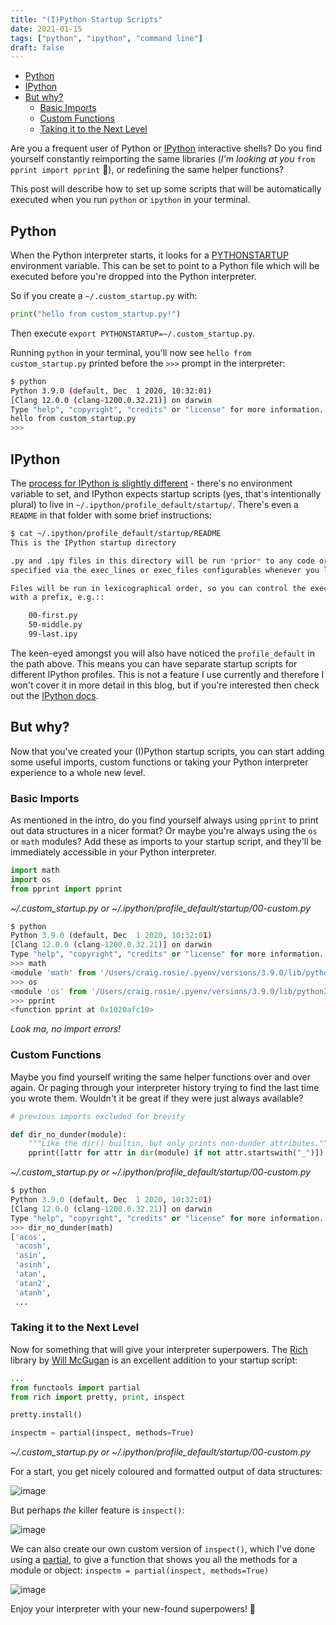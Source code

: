 ```yaml
---
title: "(I)Python Startup Scripts"
date: 2021-01-15
tags: ["python", "ipython", "command line"]
draft: false
---
```

<!-- vim-markdown-toc GFM -->

* [Python](#python)
* [IPython](#ipython)
* [But why?](#but-why)
    * [Basic Imports](#basic-imports)
    * [Custom Functions](#custom-functions)
    * [Taking it to the Next Level](#taking-it-to-the-next-level)

<!-- vim-markdown-toc -->

Are you a frequent user of Python or [IPython][ipython] interactive shells? Do you find yourself constantly reimporting the same libraries (_I'm looking at you_ `from pprint import pprint` 👀), or redefining the same helper functions?

This post will describe how to set up some scripts that will be automatically executed when you run `python` or `ipython` in your terminal.

## Python ##

When the Python interpreter starts, it looks for a [PYTHONSTARTUP][pythonstartup] environment variable. This can be set to point to a Python file which will be executed before you're dropped into the Python interpreter.

So if you create a `~/.custom_startup.py` with:
```python
print("hello from custom_startup.py!")
```

Then execute `export PYTHONSTARTUP=~/.custom_startup.py`.

Running `python` in your terminal, you'll now see `hello from custom_startup.py` printed before the `>>>` prompt in the interpreter:
```bash
$ python
Python 3.9.0 (default, Dec  1 2020, 10:32:01)
[Clang 12.0.0 (clang-1200.0.32.21)] on darwin
Type "help", "copyright", "credits" or "license" for more information.
hello from custom_startup.py
>>>
```

## IPython ##

The [process for IPython is slightly different][ipython-startup-blog] - there's no environment variable to set, and IPython expects startup scripts (yes, that's intentionally plural) to live in `~/.ipython/profile_default/startup/`. There's even a `README` in that folder with some brief instructions:
```bash
$ cat ~/.ipython/profile_default/startup/README
This is the IPython startup directory

.py and .ipy files in this directory will be run *prior* to any code or files
specified via the exec_lines or exec_files configurables whenever you load this profile.

Files will be run in lexicographical order, so you can control the execution order of files
with a prefix, e.g.::

    00-first.py
    50-middle.py
    99-last.ipy
```

The keen-eyed amongst you will also have noticed the `profile_default` in the path above. This means you can have separate startup scripts for different IPython profiles. This is not a feature I use currently and therefore I won't cover it in more detail in this blog, but if you're interested then check out the [IPython docs][ipython-profiles].

## But why? ##

Now that you've created your (I)Python startup scripts, you can start adding some useful imports, custom functions or taking your Python interpreter experience to a whole new level.

### Basic Imports ###

As mentioned in the intro, do you find yourself always using `pprint` to print out data structures in a nicer format? Or maybe you're always using the `os` or `math` modules? Add these as imports to your startup script, and they'll be immediately accessible in your Python interpreter.

```python
import math
import os
from pprint import pprint
```
_~/.custom_startup.py or ~/.ipython/profile_default/startup/00-custom.py_

```python
$ python
Python 3.9.0 (default, Dec  1 2020, 10:32:01)
[Clang 12.0.0 (clang-1200.0.32.21)] on darwin
Type "help", "copyright", "credits" or "license" for more information.
>>> math
<module 'math' from '/Users/craig.rosie/.pyenv/versions/3.9.0/lib/python3.9/lib-dynload/math.cpython-39-darwin.so'>
>>> os
<module 'os' from '/Users/craig.rosie/.pyenv/versions/3.9.0/lib/python3.9/os.py'>
>>> pprint
<function pprint at 0x1020afc10>
```
_Look ma, no import errors!_

### Custom Functions ###

Maybe you find yourself writing the same helper functions over and over again. Or paging through your interpreter history trying to find the last time you wrote them. Wouldn't it be great if they were just always available?

```python
# previous imports excluded for brevity

def dir_no_dunder(module):
    """Like the dir() builtin, but only prints non-dunder attributes."""
    pprint([attr for attr in dir(module) if not attr.startswith("_")])
```
_~/.custom_startup.py or ~/.ipython/profile_default/startup/00-custom.py_
```python
$ python
Python 3.9.0 (default, Dec  1 2020, 10:32:01)
[Clang 12.0.0 (clang-1200.0.32.21)] on darwin
Type "help", "copyright", "credits" or "license" for more information.
>>> dir_no_dunder(math)
['acos',
 'acosh',
 'asin',
 'asinh',
 'atan',
 'atan2',
 'atanh',
 ...
```

### Taking it to the Next Level ###

Now for something that will give your interpreter superpowers. The [Rich][rich] library by [Will McGugan][willmcgugan] is an excellent addition to your startup script:

```python
...
from functools import partial
from rich import pretty, print, inspect

pretty.install()

inspectm = partial(inspect, methods=True)
```
_~/.custom_startup.py or ~/.ipython/profile_default/startup/00-custom.py_

For a start, you get nicely coloured and formatted output of data structures:

![image](https://user-images.githubusercontent.com/6367914/104753956-955f8f00-5750-11eb-9814-696562a05feb.png)

But perhaps _the_ killer feature is `inspect()`:

![image](https://user-images.githubusercontent.com/6367914/104754236-e53e5600-5750-11eb-91c0-b5e1715d37c9.png)

We can also create our own custom version of `inspect()`, which I've done using a [partial][partial], to give a function that shows you all the methods for a module or object: `inspectm = partial(inspect, methods=True)`

![image](https://user-images.githubusercontent.com/6367914/104754658-64cc2500-5751-11eb-83a6-6230833c6fd7.png)

Enjoy your interpreter with your new-found superpowers! 🎉

[ipython]: https://ipython.org/
[ipython-profiles]: https://ipython.org/ipython-doc/stable/config/intro.html#profiles
[rich]: https://github.com/willmcgugan/rich
[willmcgugan]: https://twitter.com/willmcgugan
[partial]: https://docs.python.org/3/library/functools.html#functools.partial
[pythonstartup]: https://docs.python.org/3/using/cmdline.html#envvar-PYTHONSTARTUP
[ipython-startup-blog]: https://switowski.com/blog/ipython-startup-files
